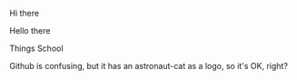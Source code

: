Hi there

Hello there

Things School

Github is confusing, but it has an astronaut-cat as a logo, so it's OK, right?
